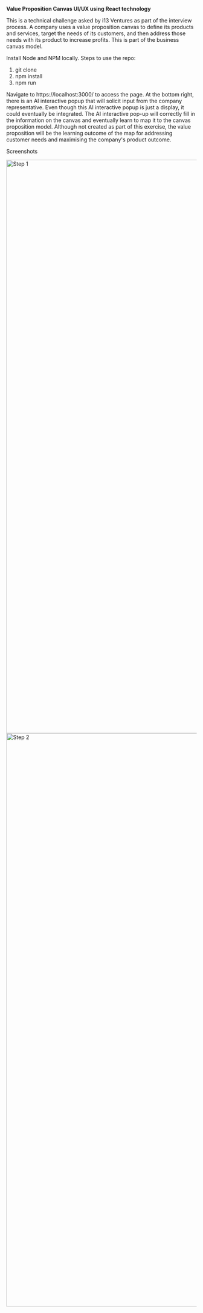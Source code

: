 **Value Proposition Canvas UI/UX using React technology**

This is a technical challenge asked by i13 Ventures as part of the interview process.
A company uses a value proposition canvas to define its products and services, target the needs of its customers, and then address those needs with its product to increase profits. This is part of the business canvas model.

Install Node and NPM locally.
Steps to use the repo:
1. git clone
2. npm install
3. npm run

Navigate to https://localhost:3000/ to access the page.
At the bottom right, there is an AI interactive popup that will solicit input from the company representative. Even though this AI interactive popup is just a display, it could eventually be integrated. The AI interactive pop-up will correctly fill in the information on the canvas and eventually learn to map it to the canvas proposition model.
Although not created as part of this exercise, the value proposition will be the learning outcome of the map for addressing customer needs and maximising the company's product outcome.

Screenshots

<img width="1512" alt="Step 1" src="https://github.com/shivaninijsure/value-proposition-canvas/assets/145787119/dd6b6861-4068-4b03-ad70-f6f7ce5d3921">
<img width="1512" alt="Step 2" src="https://github.com/shivaninijsure/value-proposition-canvas/assets/145787119/707462e9-56a1-421d-8313-d18a35bc923d">
